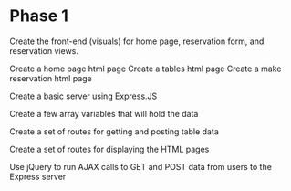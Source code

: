 # Phase 1

Create the front-end (visuals) for home page, reservation form, and reservation views.

Create a home page html page
Create a tables html page
Create a make reservation html page


Create a basic server using Express.JS


Create a few array variables that will hold the data


Create a set of routes for getting and posting table data


Create a set of routes for displaying the HTML pages


Use jQuery to run AJAX calls to GET and POST data from users to the Express server
